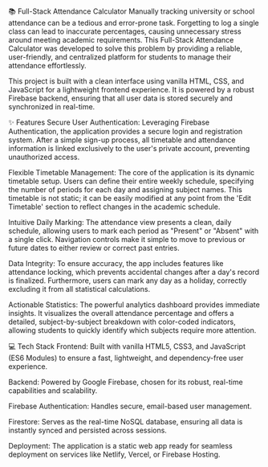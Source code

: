📚 Full-Stack Attendance Calculator
Manually tracking university or school attendance can be a tedious and error-prone task. Forgetting to log a single class can lead to inaccurate percentages, causing unnecessary stress around meeting academic requirements. This Full-Stack Attendance Calculator was developed to solve this problem by providing a reliable, user-friendly, and centralized platform for students to manage their attendance effortlessly.

This project is built with a clean interface using vanilla HTML, CSS, and JavaScript for a lightweight frontend experience. It is powered by a robust Firebase backend, ensuring that all user data is stored securely and synchronized in real-time.

✨ Features
Secure User Authentication: Leveraging Firebase Authentication, the application provides a secure login and registration system. After a simple sign-up process, all timetable and attendance information is linked exclusively to the user's private account, preventing unauthorized access.

Flexible Timetable Management: The core of the application is its dynamic timetable setup. Users can define their entire weekly schedule, specifying the number of periods for each day and assigning subject names. This timetable is not static; it can be easily modified at any point from the 'Edit Timetable' section to reflect changes in the academic schedule.

Intuitive Daily Marking: The attendance view presents a clean, daily schedule, allowing users to mark each period as "Present" or "Absent" with a single click. Navigation controls make it simple to move to previous or future dates to either review or correct past entries.

Data Integrity: To ensure accuracy, the app includes features like attendance locking, which prevents accidental changes after a day's record is finalized. Furthermore, users can mark any day as a holiday, correctly excluding it from all statistical calculations.

Actionable Statistics: The powerful analytics dashboard provides immediate insights. It visualizes the overall attendance percentage and offers a detailed, subject-by-subject breakdown with color-coded indicators, allowing students to quickly identify which subjects require more attention.

💻 Tech Stack
Frontend: Built with vanilla HTML5, CSS3, and JavaScript (ES6 Modules) to ensure a fast, lightweight, and dependency-free user experience.

Backend: Powered by Google Firebase, chosen for its robust, real-time capabilities and scalability.

Firebase Authentication: Handles secure, email-based user management.

Firestore: Serves as the real-time NoSQL database, ensuring all data is instantly synced and persisted across sessions.

Deployment: The application is a static web app ready for seamless deployment on services like Netlify, Vercel, or Firebase Hosting.
